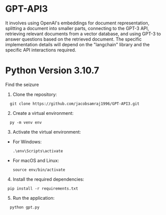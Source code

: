# GPT-API3

It  involves using OpenAI's embeddings for document representation, splitting a document into smaller parts, connecting to the GPT-3 API, retrieving relevant documents from a vector database, and using GPT-3 to answer questions based on the retrieved document. The specific implementation details will depend on the "langchain" library and the specific API interactions required.
# Python Version 3.10.7
Find the seizure

1. Clone the repository:
```
  git clone https://github.com/jacobsamraj1996/GPT-API3.git
```

2. Create a virtual environment:
 ```
   py -m venv env
  ```
3. Activate the virtual environment:

- For Windows:

  ```
  .\env\Scripts\activate
  ```

- For macOS and Linux:

  ```
  source env/bin/activate
  ```

4. Install the required dependencies:
  ```
   pip install -r requirements.txt
  ```
5. Run the application:
  ```
    python gpt.py
  ```

